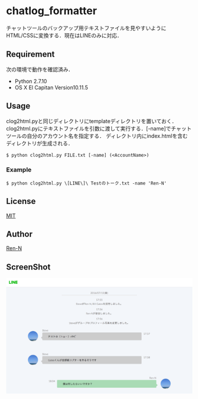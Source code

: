 # chatlog_formatter
チャットツールのバックアップ用テキストファイルを見やすいようにHTML/CSSに変換する．現在はLINEのみに対応．

## Requirement
次の環境で動作を確認済み．
 - Python 2.7.10
 - OS X El Capitan Version10.11.5

## Usage
clog2html.pyと同じディレクトリにtemplateディレクトリを置いておく．
clog2html.pyにテキストファイルを引数に渡して実行する．[-name]でチャットツールの自分のアカウント名を指定する．
ディレクトリ内にindex.htmlを含むディレクトリが生成される．
```
$ python clog2html.py FILE.txt [-name] (<AccountName>)
```

### Example
```
$ python clog2html.py \[LINE\]\ Testのトーク.txt -name 'Ren-N'
```

## License
[MIT](https://github.com/tcnksm/tool/blob/master/LICENCE)

## Author
[Ren-N](https://github.com/Ren-N)

## ScreenShot
![ScreenShot](https://github.com/Ren-N/chatlog_formatter/blob/master/images/sample.png)
